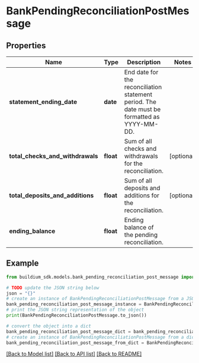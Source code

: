 # BankPendingReconciliationPostMessage


## Properties

Name | Type | Description | Notes
------------ | ------------- | ------------- | -------------
**statement_ending_date** | **date** | End date for the reconciliation statement period. The date must be formatted as YYYY-MM-DD. | 
**total_checks_and_withdrawals** | **float** | Sum of all checks and withdrawals for the reconciliation. | [optional] 
**total_deposits_and_additions** | **float** | Sum of all deposits and additions for the reconciliation. | [optional] 
**ending_balance** | **float** | Ending balance of the pending reconciliation. | 

## Example

```python
from buildium_sdk.models.bank_pending_reconciliation_post_message import BankPendingReconciliationPostMessage

# TODO update the JSON string below
json = "{}"
# create an instance of BankPendingReconciliationPostMessage from a JSON string
bank_pending_reconciliation_post_message_instance = BankPendingReconciliationPostMessage.from_json(json)
# print the JSON string representation of the object
print(BankPendingReconciliationPostMessage.to_json())

# convert the object into a dict
bank_pending_reconciliation_post_message_dict = bank_pending_reconciliation_post_message_instance.to_dict()
# create an instance of BankPendingReconciliationPostMessage from a dict
bank_pending_reconciliation_post_message_from_dict = BankPendingReconciliationPostMessage.from_dict(bank_pending_reconciliation_post_message_dict)
```
[[Back to Model list]](../README.md#documentation-for-models) [[Back to API list]](../README.md#documentation-for-api-endpoints) [[Back to README]](../README.md)



